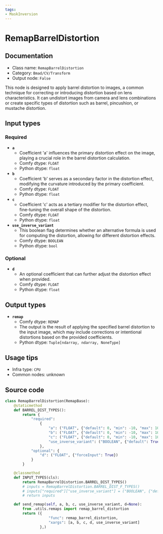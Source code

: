```yaml
---
tags:
- MaskInversion
---
```


# RemapBarrelDistortion
## Documentation
- Class name: `RemapBarrelDistortion`
- Category: `Bmad/CV/Transform`
- Output node: `False`

This node is designed to apply barrel distortion to images, a common technique for correcting or introducing distortion based on lens characteristics. It can undistort images from camera and lens combinations or create specific types of distortion such as barrel, pincushion, or mustache distortion.
## Input types
### Required
- **`a`**
    - Coefficient 'a' influences the primary distortion effect on the image, playing a crucial role in the barrel distortion calculation.
    - Comfy dtype: `FLOAT`
    - Python dtype: `float`
- **`b`**
    - Coefficient 'b' serves as a secondary factor in the distortion effect, modifying the curvature introduced by the primary coefficient.
    - Comfy dtype: `FLOAT`
    - Python dtype: `float`
- **`c`**
    - Coefficient 'c' acts as a tertiary modifier for the distortion effect, fine-tuning the overall shape of the distortion.
    - Comfy dtype: `FLOAT`
    - Python dtype: `float`
- **`use_inverse_variant`**
    - This boolean flag determines whether an alternative formula is used for computing the distortion, allowing for different distortion effects.
    - Comfy dtype: `BOOLEAN`
    - Python dtype: `bool`
### Optional
- **`d`**
    - An optional coefficient that can further adjust the distortion effect when provided.
    - Comfy dtype: `FLOAT`
    - Python dtype: `float`
## Output types
- **`remap`**
    - Comfy dtype: `REMAP`
    - The output is the result of applying the specified barrel distortion to the input image, which may include corrections or intentional distortions based on the provided coefficients.
    - Python dtype: `Tuple[ndarray, ndarray, NoneType]`
## Usage tips
- Infra type: `CPU`
- Common nodes: unknown


## Source code
```python
class RemapBarrelDistortion(RemapBase):
    @staticmethod
    def BARREL_DIST_TYPES():
        return {
            "required":
                {
                    "a": ("FLOAT", {"default": 0, "min": -10, "max": 10, "step": 0.00001}),
                    "b": ("FLOAT", {"default": 0, "min": -10, "max": 10, "step": 0.00001}),
                    "c": ("FLOAT", {"default": 0, "min": -10, "max": 10, "step": 0.00001}),
                    "use_inverse_variant": ("BOOLEAN", {"default": True})
                },
            "optional": {
                "d": ("FLOAT", {"forceInput": True})
            }
        }

    @classmethod
    def INPUT_TYPES(cls):
        return RemapBarrelDistortion.BARREL_DIST_TYPES()
        # inputs = RemapBarrelDistortion.BARREL_DIST_F_TYPES()
        # inputs["required"]["use_inverse_variant"] = ("BOOLEAN", {"default": True})
        # return inputs

    def send_remap(self, a, b, c, use_inverse_variant, d=None):
        from .utils.remaps import remap_barrel_distortion
        return ({
                    "func": remap_barrel_distortion,
                    "xargs": [a, b, c, d, use_inverse_variant]
                },)

```
